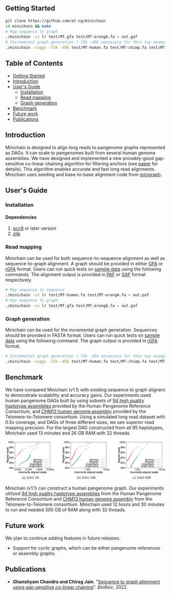 ## <a name="started"></a>Getting Started

```sh
git clone https://github.com/at-cg/minichain
cd minichain && make
# Map sequence to graph
./minichain -cx lr test/MT.gfa test/MT-orangA.fa > out.gaf
# Incremental graph generation (-l5k -d5k necessary for this toy example)
./minichain -cxggs -l5k -d5k test/MT-human.fa test/MT-chimp.fa test/MT-orangA.fa > out.gfa
```

## Table of Contents

- [Getting Started](#started)
- [Introduction](#intro)
- [User's Guide](#uguide)
  - [Installation](#install)
  - [Read mapping](#map)
  - [Graph generation](#ggen)
- [Benchmark](#benchmark)
- [Future work](#future_work)
- [Publications](#pub)

## <a name="intro"></a>Introduction

Minichain is designed to align long reads to pangenome graphs represented as DAGs. It can scale to pangenomes built from several human genome assemblies. We have designed and implemented a new provably-good gap-sensitive co-linear chaining algorithm for filtering anchors (see [paper](#pub) for details). This algorithm enables accurate and fast long read alignments. Minichain uses seeding and base-to-base alignment code from [minigraph][minigraph].

## <a name="uguide"></a>User's Guide

### <a name="install"></a>Installation

#### Dependencies
1) [gcc9][gcc9] or later version
2) [zlib][zlib]


### <a name="map"></a>Read mapping
Minichain can be used for both sequence-to-sequence alignment as well as sequence-to-graph alignment. A graph should be provided in either [GFA][gfa1] or [rGFA][rgfa] format. Users can run quick tests on [sample data](test/) using the following commands. The alignment output is provided in [PAF](https://github.com/lh3/miniasm/blob/master/PAF.md) or [GAF](https://github.com/lh3/gfatools/blob/master/doc/rGFA.md#the-graph-alignment-format-gaf) format respectively.
```sh
# Map sequence to sequence
./minichain -cx lr test/MT-human.fa test/MT-orangA.fa > out.paf
# Map sequence to graph
./minichain -cx lr test/MT.gfa test/MT-orangA.fa > out.gaf
```

### <a name="ggen"></a>Graph generation
Minichain can be used for the incremental graph generation. Sequences should be provided in FASTA format. Users can run quick tests on [sample data](test/) using the following command. The graph output is provided in [rGFA][rgfa] format.
```sh
# Incremental graph generation (-l5k -d5k necessary for this toy example)
./minichain -cxggs -l5k -d5k test/MT-human.fa test/MT-chimp.fa test/MT-orangA.fa > out.gfa
```

## <a name="bench"></a>Benchmark
We have compared Minichain (v1.1) with existing sequence to graph aligners to demonstrate scalability and accuracy gains. Our experiments used human pangenome DAGs built by using subsets of [94 high quality haplotype assemblies](https://github.com/human-pangenomics/HPP_Year1_Assemblies) provided by the Human Pangenome Reference Consortium, and [CHM13 human genome assembly](https://www.ncbi.nlm.nih.gov/assembly/GCA_009914755.4) provided by the Telomere-to-Telomere consortium. Using a simulated long read dataset with 0.5x coverage, and DAGs of three different sizes, we see superior read mapping precision. For the largest DAG constructed from all 95 haplotypes, Minichain used 13 minutes and 26 GB RAM with 32 threads.

<img src="./data/plot.png" width="700">

Minichain (v1.1) can construct a human pangenome graph. Our experiments utilized [94 high quality haplotype assemblies](https://github.com/human-pangenomics/HPP_Year1_Assemblies) from the Human Pangenome Reference Consortium and [CHM13 human genome assembly](https://www.ncbi.nlm.nih.gov/assembly/GCA_009914755.4) from the Telomere-to-Telomere consortium. Minichain used 12 hours and 30 minutes to run and needed 300 GB of RAM along with 32 threads.

## <a name="future_work"></a>Future work
We plan to continue adding features in future releases. 

* Support for cyclic graphs, which can be either pangenome references or assembly graphs.

<!--- * Support for chromosome-long query sequences. This is needed for [incremental pangenome graph construction (https://github.com/lh3/minigraph/blob/master/doc/example1.png). -->

## <a name="pub"></a>Publications

- **Ghanshyam Chandra and Chirag Jain**. "[Sequence to graph alignment using gap-sensitive co-linear chaining](https://doi.org/10.1101/2022.08.29.505691)". *BioRxiv*, 2022.

[minigraph]: https://github.com/lh3/minigraph
[zlib]: http://zlib.net/
[gcc9]: https://gcc.gnu.org/
[rgfa]: https://github.com/lh3/gfatools/blob/master/doc/rGFA.md
[gfa1]: https://github.com/GFA-spec/GFA-spec/blob/master/GFA1.md
